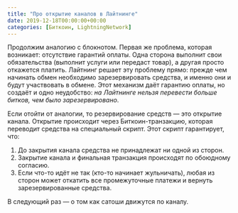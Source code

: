 ```yaml
---
title: "Про открытие каналов в Лайтнинге"
date: 2019-12-18T00:00:00+00:00
categories: [Биткоин, LightningNetwork]
---
```


Продолжим аналогию с блокнотом. Первая же проблема, которая возникает: отсутствие гарантий оплаты. Одна сторона выполнит свои обязательства (выполнит услуги или передаст товар), а другая просто откажется платить. Лайтнинг решает эту проблему прямо: прежде чем начинать обмен необходимо зарезервировать средства, и именно они и будут участвовать в обмене. Этот механизм даёт гарантию оплаты, но создаёт и одно неудобство: *на Лайтнинге нельзя перевести больше битков, чем было зарезервировано*.

Если отойти от аналогии, то резервирование средств — это открытие канала. Открытие происходит через Биткоин-транзакцию, которая переводит средства на специальный скрипт. Этот скрипт гарантирует, что:
1. До закрытия канала средства не принадлежат ни одной из сторон.
2. Закрытие канала и финальная транзакция происходят по обоюдному согласию.
3. Если что-то идёт не так (кто-то начинает жульничать), любая из сторон может откатить все промежуточные платежи и вернуть зарезервированные средства.

В следующий раз — о том как сатоши движутся по каналу.